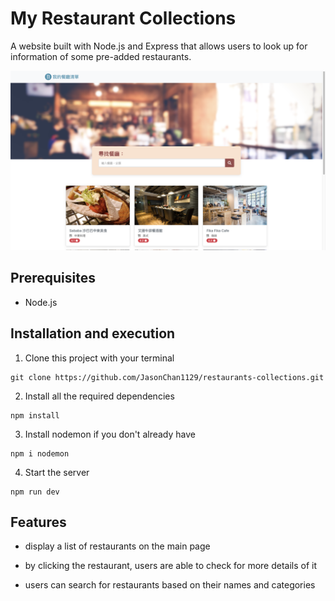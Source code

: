 # My Restaurant Collections

A website built with Node.js and Express that allows users to look up for information of some pre-added restaurants.

![project cover](/public/images/readme_cover.png)

## Prerequisites

-  Node.js

## Installation and execution

1. Clone this project with your terminal

```
git clone https://github.com/JasonChan1129/restaurants-collections.git
```

2. Install all the required dependencies

```
npm install
```

3. Install nodemon if you don't already have

```
npm i nodemon
```

4. Start the server

```
npm run dev
```

## Features

-  display a list of restaurants on the main page

-  by clicking the restaurant, users are able to check for more details of it

-  users can search for restaurants based on their names and categories
